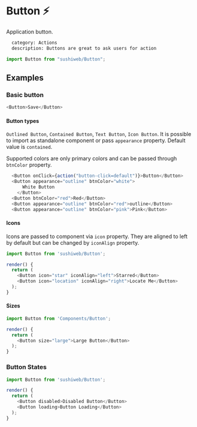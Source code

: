 # Button :zap:

Application button.

```meta
  category: Actions
  description: Buttons are great to ask users for action
```

```js
import Button from "sushiweb/Button";
```

<!-- Brief summary of what the component is, and what it's for. -->

<!-- STORY -->

<!-- PROPS -->

## Examples

### Basic button

```js
<Button>Save</Button>
```

#### Button types

`Outlined Button`, `Contained Button`, `Text Button`, `Icon Button`. It is possible to import as standalone component or pass `appearance` property. Default value is `contained`.

Supported colors are only primary colors and can be passed through `btnColor` property.

```js
  <Button onClick={action("button-click=default")}>Button</Button>
  <Button appearance="outline" btnColor="white">
      White Button
    </Button>
  <Button btnColor="red">Red</Button>
  <Button appearance="outline" btnColor="red">outline</Button>
  <Button appearance="outline" btnColor="pink">Pink</Button>
```

#### Icons

Icons are passed to component via `icon` property. They are aligned to left by default but can be changed by `iconAlign` property.

```js
import Button from 'sushiweb/Button';

render() {
  return (
    <Button icon="star" iconAlign="left">Starred</Button>
    <Button icon="location" iconAlign="right">Locate Me</Button>
  );
}
```

#### Sizes

```js
import Button from 'Components/Button';

render() {
  return (
    <Button size="large">Large Button</Button>
  );
}
```

### Button States

```js
import Button from 'sushiweb/Button';

render() {
  return (
    <Button disabled>Disabled Button</Button>
    <Button loading>Button Loading</Button>
  );
}
```
